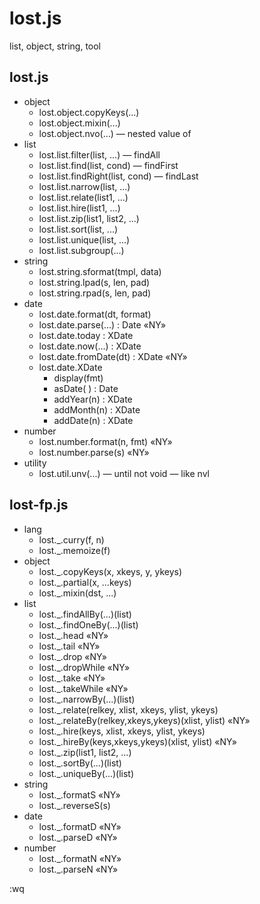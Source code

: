 # lost.js

list, object, string, tool

## lost.js

- object
  - lost.object.copyKeys(...)
  - lost.object.mixin(...)
  - lost.object.nvo(...) — nested value of
- list
  - lost.list.filter(list, ...) — findAll
  - lost.list.find(list, cond) — findFirst
  - lost.list.findRight(list, cond) — findLast
  - lost.list.narrow(list, ...)
  - lost.list.relate(list1, ...)
  - lost.list.hire(list1, ...)
  - lost.list.zip(list1, list2, ...)
  - lost.list.sort(list, ...)
  - lost.list.unique(list, ...)
  - lost.list.subgroup(...)
- string
  - lost.string.sformat(tmpl, data)
  - lost.string.lpad(s, len, pad)
  - lost.string.rpad(s, len, pad)
- date
  - lost.date.format(dt, format)
  - lost.date.parse(...) : Date «NY»
  - lost.date.today : XDate
  - lost.date.now(...) : XDate
  - lost.date.fromDate(dt) : XDate «NY»
  - lost.date.XDate
    - display(fmt)
    - asDate( ) : Date
    - addYear(n) : XDate
    - addMonth(n) : XDate
    - addDate(n) : XDate
- number
  - lost.number.format(n, fmt) «NY»
  - lost.number.parse(s) «NY»
- utility
  - lost.util.unv(...) — until not void — like nvl

## lost-fp.js

- lang
  - lost._.curry(f, n)
  - lost._.memoize(f)
- object
  - lost._.copyKeys(x, xkeys, y, ykeys)
  - lost._.partial(x, ...keys)
  - lost._.mixin(dst, ...)
- list
  - lost._.findAllBy(...)(list)
  - lost._.findOneBy(...)(list)
  - lost._.head «NY»
  - lost._.tail «NY»
  - lost._.drop «NY»
  - lost._.dropWhile «NY»
  - lost._.take «NY»
  - lost._.takeWhile «NY»
  - lost._.narrowBy(...)(list)
  - lost._.relate(relkey, xlist, xkeys, ylist, ykeys)
  - lost._.relateBy(relkey,xkeys,ykeys)(xlist, ylist) «NY»
  - lost._.hire(keys, xlist, xkeys, ylist, ykeys)
  - lost._.hireBy(keys,xkeys,ykeys)(xlist, ylist) «NY»
  - lost._.zip(list1, list2, ...)
  - lost._.sortBy(...)(list)
  - lost._.uniqueBy(...)(list)
- string
  - lost._.formatS «NY»
  - lost._.reverseS(s)
- date
  - lost._.formatD «NY»
  - lost._.parseD «NY»
- number
  - lost._.formatN «NY»
  - lost._.parseN «NY»

:wq
